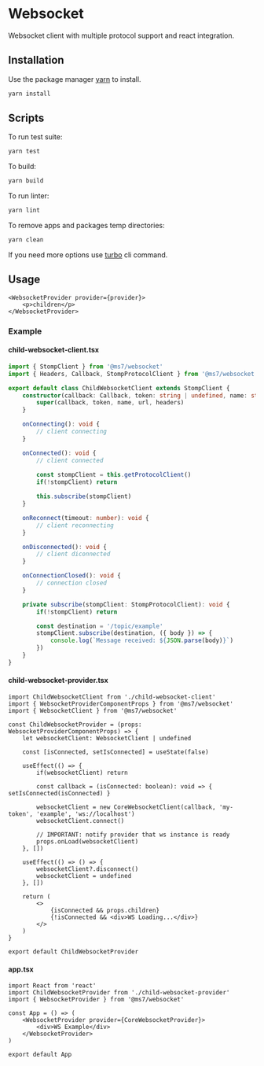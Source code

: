 # Websocket

Websocket client with multiple protocol support and react integration.

## Installation

Use the package manager [yarn](https://classic.yarnpkg.com/en/docs/install#debian-stable) to install.

```bash
yarn install
```

## Scripts

To run test suite:
```bash
yarn test
```

To build:
```bash
yarn build
```

To run linter:
```bash
yarn lint
```

To remove apps and packages temp directories:
```bash
yarn clean
```

If you need more options use [turbo](https://turborepo.org/docs/core-concepts/filtering) cli command.

## Usage

```tsx
<WebsocketProvider provider={provider}>
    <p>children</p>
</WebsocketProvider>
```

### Example

#### child-websocket-client.tsx

```ts
import { StompClient } from '@ms7/websocket'
import { Headers, Callback, StompProtocolClient } from '@ms7/websocket'

export default class ChildWebsocketClient extends StompClient {
    constructor(callback: Callback, token: string | undefined, name: string, url: string, headers?: Headers) {
        super(callback, token, name, url, headers)
    }

    onConnecting(): void {
        // client connecting
    }

    onConnected(): void {
        // client connected
        
        const stompClient = this.getProtocolClient()
        if(!stompClient) return

        this.subscribe(stompClient)
    }

    onReconnect(timeout: number): void {
        // client reconnecting
    }

    onDisconnected(): void {
        // client diconnected
    }

    onConnectionClosed(): void {
        // connection closed
    }

    private subscribe(stompClient: StompProtocolClient): void {
        if(!stompClient) return

        const destination = '/topic/example'
        stompClient.subscribe(destination, ({ body }) => {
            console.log(`Message received: ${JSON.parse(body)}`)
        })
    }
}

```

#### child-websocket-provider.tsx

```tsx
import ChildWebsocketClient from './child-websocket-client'
import { WebsocketProviderComponentProps } from '@ms7/websocket'
import { WebsocketClient } from '@ms7/websocket'

const ChildWebsocketProvider = (props: WebsocketProviderComponentProps) => {
    let websocketClient: WebsocketClient | undefined

    const [isConnected, setIsConnected] = useState(false)

    useEffect(() => {
        if(websocketClient) return

        const callback = (isConnected: boolean): void => { setIsConnected(isConnected) }

        websocketClient = new CoreWebsocketClient(callback, 'my-token', 'example', 'ws://localhost')
        websocketClient.connect()

        // IMPORTANT: notify provider that ws instance is ready
        props.onLoad(websocketClient)
    }, [])

    useEffect(() => () => {
        websocketClient?.disconnect()
        websocketClient = undefined
    }, [])

    return (
        <>
            {isConnected && props.children}
            {!isConnected && <div>WS Loading...</div>}
        </>
    )
}

export default ChildWebsocketProvider
```

#### app.tsx

```tsx
import React from 'react'
import ChildWebsocketProvider from './child-websocket-provider'
import { WebsocketProvider } from '@ms7/websocket'

const App = () => (
    <WebsocketProvider provider={CoreWebsocketProvider}>
        <div>WS Example</div>
    </WebsocketProvider>
)

export default App
```